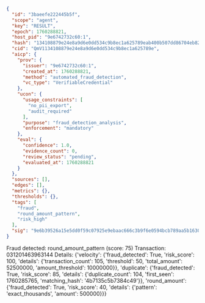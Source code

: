 ```json
{
  "id": "3baeefe222445b5f",
  "scope": "agent",
  "key": "RESULT",
  "epoch": 1760288821,
  "host_pid": "9e6742732c60:1",
  "hash": "134108879e24e8a9d6e0dd534c9b8ec1a625789eab400b507dd86704eb827b94",
  "cid": "QmV1134108879e24e8a9d6e0dd534c9b8ec1a625789e",
  "aicp": {
    "prov": {
      "issuer": "9e6742732c60:1",
      "created_at": 1760288821,
      "method": "automated_fraud_detection",
      "vc_type": "VerifiableCredential"
    },
    "ucon": {
      "usage_constraints": [
        "no_pii_export",
        "audit_required"
      ],
      "purpose": "fraud_detection_analysis",
      "enforcement": "mandatory"
    },
    "eval": {
      "confidence": 1.0,
      "evidence_count": 0,
      "review_status": "pending",
      "evaluated_at": 1760288821
    }
  },
  "sources": [],
  "edges": [],
  "metrics": {},
  "thresholds": {},
  "tags": [
    "fraud",
    "round_amount_pattern",
    "risk_high"
  ],
  "sig": "9e6b39526a15e5dd0f59c07925e9ebaac666c3b9f6e0594bcb789aa5b16300fc"
}
```

Fraud detected: round_amount_pattern (score: 75)
Transaction: 031201463963144
Details: {'velocity': {'fraud_detected': True, 'risk_score': 100, 'details': {'transaction_count': 105, 'threshold': 50, 'total_amount': 52500000, 'amount_threshold': 10000000}}, 'duplicate': {'fraud_detected': True, 'risk_score': 85, 'details': {'duplicate_count': 104, 'first_seen': 1760285765, 'matching_hash': '4b7135c5b7384c49'}}, 'round_amount': {'fraud_detected': True, 'risk_score': 40, 'details': {'pattern': 'exact_thousands', 'amount': 500000}}}